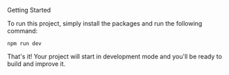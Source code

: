 Getting Started

To run this project, simply install the packages and run the following command:

`npm run dev`

That's it! Your project will start in development mode and you'll be ready to build and improve it.
